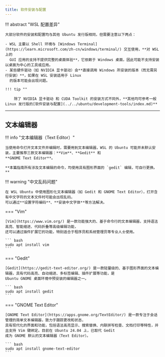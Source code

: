 ```yaml
---
title: 软件安装与配置
---
```


!!! abstract "WSL 配置差异"

    大部分软件的安装和配置均与其他 Ubuntu 发行版相同，但需要注意以下两点：
    
    - WSL 主要以 Shell 环境与 [Windows Terminal](https://learn.microsoft.com/zh-cn/windows/terminal/) 交互使用，**对 WSL 上的
      GUI 应用的支持不提供完整的桌面体验**，它依赖于 Windows 桌面，因此可能不支持安装以桌面为中心的工具或应用。
    - 某些硬件驱动（如 NVIDIA 显卡驱动）会**直接调用 Windows 所安装的版本（而无需另行安装）**，如果在 WSL 安装适用于 Linux
      的版本可能会出现问题。

    !!! tip ""

        除了 NVIDIA 显卡驱动 和 CUDA Toolkit 的安装方式不同外，**其他均可参考一般 Linux 发行版的[软件安装与配置](../../ubuntu/development-tools/index.md)**

---

## 文本编辑器

!!! info "文本编辑器（Text Editor）"

    当使用命令打开文本文件并编辑时，需要用到文本编辑器，WSL 的 Ubuntu 可能并未默认安装，主要推荐三款文本编辑器：**Vim**、**Gedit** 和 
    **GNOME Text Editor**。

    **本篇指南所有涉及文本编辑的命令，均使用具有图形界面的 `gedit` 编辑，可自行更换。**

!!! warning "中文乱码问题"

    在 WSL Ubuntu 中使用图形化文本编辑器（如 Gedit 和 GNOME Text Editor），打开含有中文字符的文本文件时可能会出现乱码，
    可以通过**设置字符编码**、**安装中文字体**等方法解决。

=== "Vim"

    [Vim](https://www.vim.org/) 是一款功能强大的、基于命令行的文本编辑器，支持语法高亮、智能缩进、代码折叠等高级编辑功能，
    还可以通过插件扩展它的功能，特别适合于程序员和系统管理员等专业人士使用。
    
    ``` bash
    sudo apt install vim
    ```

=== "Gedit"

    [Gedit](https://gedit-text-editor.org/) 是一款轻量级的、基于图形界面的文本编辑器，具有代码高亮、自动缩进、多标签编辑、插件扩展等功能，是
    Ubuntu GNOME 桌面环境中预安装的编辑器之一。
    
    ``` bash
    sudo apt install gedit
    ```

=== "GNOME Text Editor"

    [GNOME Text Editor](https://apps.gnome.org/TextEditor/) 是一款专注于会话管理的简单文本编辑器，致力于跟踪更改和状态，
    具有现代化的界面和功能，包括语法高亮显示、搜索替换、内联拼写检查、文档打印等特性，并且支持 Vim 键绑定。目前在 Ubuntu 24.04 上，已取代 Gedit
    成为 GNOME 默认的文本编辑器（Text Editor）。
    
    ``` bash
    sudo apt install gnome-text-editor
    ```
